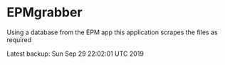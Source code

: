 # EPMgrabber
Using a database from the EPM app this application scrapes the files as required


Latest backup: Sun Sep 29 22:02:01 UTC 2019
